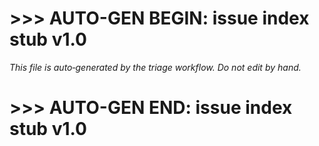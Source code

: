 # >>> AUTO-GEN BEGIN: issue index stub v1.0
_This file is auto‑generated by the triage workflow. Do not edit by hand._
# >>> AUTO-GEN END: issue index stub v1.0
